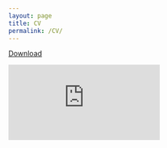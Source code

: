 ```yaml
---
layout: page
title: CV
permalink: /CV/
---
```


[Download](https://ajda-marjanovic.github.io/CV_Marjanovic.pdf)

<embed src="https://ajda-marjanovic.github.io/CV_Marjanovic.pdf" type="application/pdf" />
